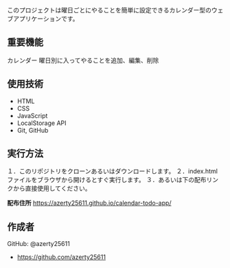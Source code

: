 このプロジェクトは曜日ごとにやることを簡単に設定できるカレンダー型のウェブアプリケーションです。

## 重要機能
カレンダー
曜日別に入ってやることを追加、編集、削除

## 使用技術
- HTML
- CSS
- JavaScript
- LocalStorage API
- Git, GitHub

## 実行方法
１．このリポジトリをクローンあるいはダウンロードします。
２．index.htmlファイルをブラウザから開けるとすぐ実行します。
３．あるいは下の配布リンクから直接使用してください。

**配布住所**
https://azerty25611.github.io/calendar-todo-app/

## 作成者
GitHub: @azerty25611
- https://github.com/azerty25611